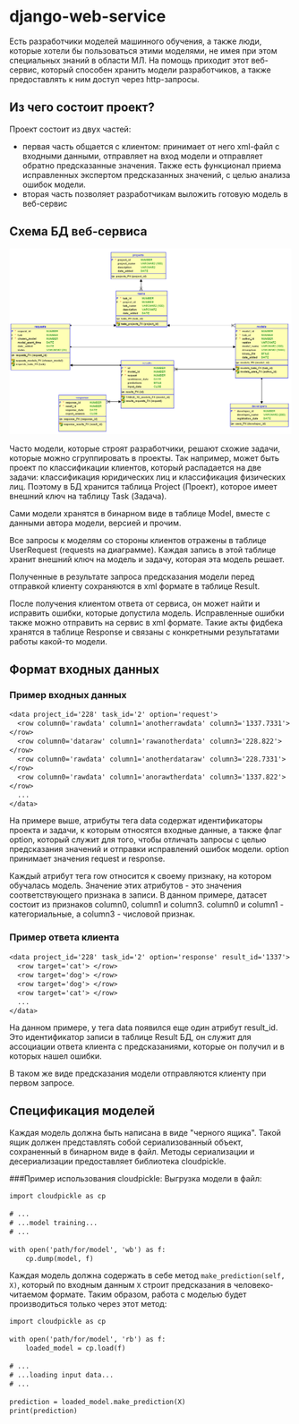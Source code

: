 # django-web-service

Есть разработчики моделей машинного обучения, а также люди, которые хотели бы пользоваться этими моделями, не имея при этом специальных знаний в области МЛ. 
На помощь приходит этот веб-сервис, который способен хранить модели разработчиков, а также предоставлять к ним доступ через http-запросы. 

## Из чего состоит проект?

Проект состоит из двух частей: 
* первая часть общается с клиентом: принимает от него xml-файл с входными данными, отправляет на вход модели и отправляет обратно предсказанные значения.
Также есть функционал приема исправленных экспертом предсказанных значений, с целью анализа ошибок модели.
* вторая часть позволяет разработчикам выложить готовую модель в веб-сервис

## Схема БД веб-сервиса

![BD schema](https://github.com/ConstantTeen/django-web-service/blob/master/additional_files/Relational_115_ind.png)

Часто модели, которые строят разработчики, решают схожие задачи, которые можно сгруппировать в проекты. Так например, может быть проект по классификации клиентов,
который распадается на две задачи: классификация юридических лиц и классификация физических лиц. Поэтому в БД хранится таблица Project (Проект), 
которое имеет внешний ключ на таблицу Task (Задача).


Сами модели хранятся в бинарном виде в таблице Model, вместе с данными автора модели, версией и прочим.

Все запросы к моделям со стороны клиентов отражены в таблице UserRequest (requests на диаграмме). Каждая запись в этой таблице хранит внешний ключ на модель и 
задачу, которая эта модель решает.

Полученные в результате запроса предсказания модели перед отправкой клиенту сохраняются в xml формате в таблице Result.

После получения клиентом ответа от сервиса, он может найти и исправить ошибки, которые допустила модель. Исправленные ошибки также можно отправить на сервис 
в xml формате. Такие акты фидбека хранятся в таблице Response и связаны с конкретными результатами работы какой-то модели.

## Формат входных данных
### Пример входных данных
```
<data project_id='228' task_id='2' option='request'>
  <row column0='rawdata' column1='anotherrawdata' column3='1337.7331'> </row>
  <row column0='dataraw' column1='rawanotherdata' column3='228.822'> </row>
  <row column0='rawdata' column1='anotherdataraw' column3='228.7331'> </row>
  <row column0='rawdata' column1='anorawtherdata' column3='1337.822'> </row>
  ...
</data>
```

На примере выше, атрибуты тега data содержат идентификаторы проекта и задачи, к которым относятся входные данные, а также флаг option, который служит для того, 
чтобы отличать запросы с целью предсказания значений и отправки исправлений ошибок модели. option принимает значения request и response.


Каждый атрибут тега row относится к своему признаку, на котором обучалась модель. Значение этих атрибутов - это значения соответствующего признака в записи. 
В данном примере, датасет состоит из признаков column0, column1 и column3. column0 и column1 - категориальные, а column3 - числовой признак.

### Пример ответа клиента
```
<data project_id='228' task_id='2' option='response' result_id='1337'>
  <row target='cat'> </row>
  <row target='dog'> </row>
  <row target='dog'> </row>
  <row target='cat'> </row>
  ...
</data>
```

На данном примере, у тега data появился еще один атрибут result_id. Это идентификатор записи в таблице Result БД, он служит для ассоциации ответа клиента
с предсказаниями, которые он получил и в которых нашел ошибки.


В таком же виде предсказания модели отправляются клиенту при первом запросе.


## Спецификация моделей

Каждая модель должна быть написана в виде "черного ящика". Такой ящик должен представлять собой сериализованный объект, сохраненный в бинарном виде в файл.
Методы сериализации и десериализации предоставляет библиотека cloudpickle.


###Пример использования cloudpickle:
Выгрузка модели в файл:
```
import cloudpickle as cp

# ...
# ...model training... 
# ...

with open('path/for/model', 'wb') as f:
    cp.dump(model, f)
```


Каждая модель должна содержать в себе метод ```make_prediction(self, X)```, который по входным данным ```X``` строит предсказания в человеко-читаемом формате.
Таким образом, работа с моделью будет производиться только через этот метод: 
```
import cloudpickle as cp

with open('path/for/model', 'rb') as f:
    loaded_model = cp.load(f)
    
# ...
# ...loading input data...
# ...

prediction = loaded_model.make_prediction(X)
print(prediction)
```
